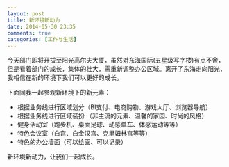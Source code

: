 ```yaml
---
layout: post
title: 新环境新动力
date: 2014-05-30 23:35
comments: true
categories: [工作与生活]
---
```


今天部门即将开拔至阳光高尔夫大厦，虽然对东海国际(五星级写字楼)有点不舍，但是看着部门的成长，集体的壮大，需重新调整办公区域。离开了东海走向阳光， 我相信在新的环境下我们可以更好的成长。

下面同我一起参观新环境下的新元素：

- 根据业务线进行区域划分（BI支付、电商购物、游戏大厅、浏览器导航）
- 根据业务线进行区域装扮 （非主流的元素、温馨的家园、时尚的风格）
- 健身活动室（跑步机、桌面足球、动感单车、体感运动等等）
- 特色会议室（白宫、白金汉宫、克里姆林宫等等）
- 特色的办公墙面（可以绘画、可以记录）

新环境新动力，让我们一起成长。
